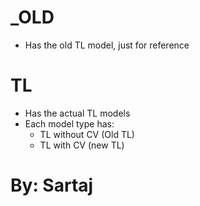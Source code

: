 # _OLD
- Has the old TL model, just for reference

# TL
- Has the actual TL models
- Each model type has:
    - TL without CV (Old TL)
    - TL with CV (new TL)

# By: Sartaj 